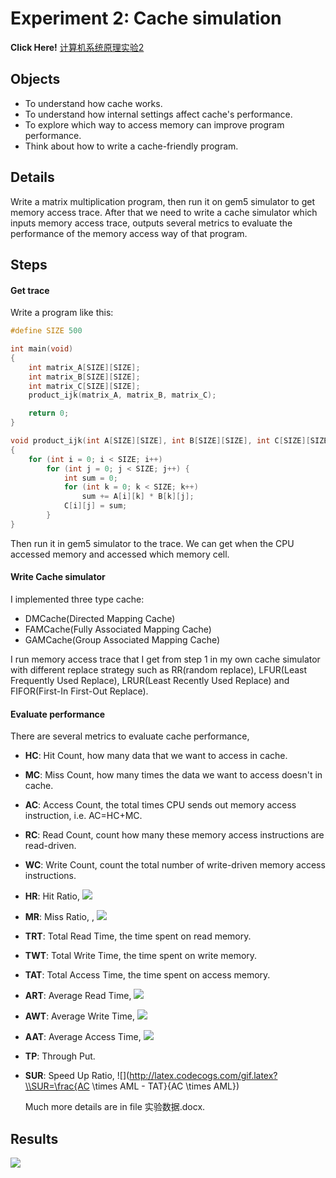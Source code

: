 # Experiment 2: Cache simulation

**Click Here!**
[计算机系统原理实验2](https://nbviewer.jupyter.org/github/MoChen-bop/Course-Experiments/blob/master/2019%20Spring%EF%BC%9Acomputer%20system/EXP%202%EF%BC%9ACache/计算机系统原理实验2.pdf)

## Objects

* To understand how cache works.
* To understand how internal settings affect cache's performance.
* To explore which way to access memory can improve program performance.
* Think about how to write a cache-friendly program.

## Details

Write a matrix multiplication program, then run it on gem5 simulator to get memory access trace. After that we need to write a cache simulator which inputs memory access trace, outputs several metrics to evaluate the performance of the memory access way of that program.

## Steps

#### Get trace

Write a program like this:

```c++
#define SIZE 500

int main(void)
{
	int matrix_A[SIZE][SIZE];
	int matrix_B[SIZE][SIZE];
	int matrix_C[SIZE][SIZE];
	product_ijk(matrix_A, matrix_B, matrix_C);

	return 0;
}

void product_ijk(int A[SIZE][SIZE], int B[SIZE][SIZE], int C[SIZE][SIZE])
{
	for (int i = 0; i < SIZE; i++)
		for (int j = 0; j < SIZE; j++) {
			int sum = 0;
			for (int k = 0; k < SIZE; k++) 
				sum += A[i][k] * B[k][j];
			C[i][j] = sum;
		}
}
```

Then run it in gem5 simulator to the trace. We can get when the CPU accessed memory and accessed which memory cell.

#### Write Cache simulator

I implemented three type cache:

* DMCache(Directed Mapping Cache)
* FAMCache(Fully Associated Mapping Cache)
* GAMCache(Group Associated Mapping Cache)

I run memory access trace that I get from step 1 in my own cache simulator with different replace strategy such as RR(random replace), LFUR(Least Frequently Used Replace), LRUR(Least Recently Used Replace) and FIFOR(First-In First-Out Replace).

#### Evaluate performance

There are several metrics to evaluate cache performance,

* **HC**: Hit Count, how many data that we want to access in cache.

* **MC**: Miss Count, how many times the data we want to access doesn't in cache.

* **AC**: Access Count, the total times CPU sends out memory access instruction, i.e. AC=HC+MC.

* **RC**: Read Count, count how many these memory access instructions are read-driven.

* **WC**: Write Count, count the total number of write-driven memory access instructions.

* **HR**: Hit Ratio, ![](http://latex.codecogs.com/gif.latex?\\HR=\frac{HC}{HC+MC})

* **MR**: Miss Ratio, , ![](http://latex.codecogs.com/gif.latex?\\MR=1-HR)

* **TRT**: Total Read Time, the time spent on read memory.

* **TWT**: Total Write Time, the time spent on write memory.

* **TAT**: Total Access Time, the time spent on access memory.

* **ART**: Average Read Time, ![](http://latex.codecogs.com/gif.latex?\\ART=\frac{TRT}{RC})

* **AWT**: Average Write Time, ![](http://latex.codecogs.com/gif.latex?\\AWT=\frac{TWT}{WC})

* **AAT**: Average Access Time, ![](http://latex.codecogs.com/gif.latex?\\AAT=\frac{TRT+TWT}{AC})

* **TP**: Through Put.

* **SUR**: Speed Up Ratio, ![](http://latex.codecogs.com/gif.latex?\\SUR=\frac{AC \times AML - TAT}{AC \times AML})

  Much more details are in file 实验数据.docx.

## Results

![](/img/results.png)







